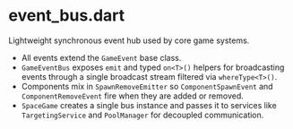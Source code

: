 # event_bus.dart

Lightweight synchronous event hub used by core game systems.

- All events extend the `GameEvent` base class.
- `GameEventBus` exposes `emit` and typed `on<T>()` helpers for broadcasting
  events through a single broadcast stream filtered via `whereType<T>()`.
- Components mix in `SpawnRemoveEmitter` so `ComponentSpawnEvent` and
  `ComponentRemoveEvent` fire when they are added or removed.
- `SpaceGame` creates a single bus instance and passes it to services like
  `TargetingService` and `PoolManager` for decoupled communication.
